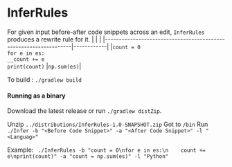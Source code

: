 # InferRules

For given input before-after code snippets across an edit, `InferRules` produces a rewrite rule for it.
|                                                                  |            |
|------------------------------------------------------------------|------------|
|`count = 0`<br>`for e in es:`<br>`__count += e`<br>`print(count)` |`np.sum(es)`|



To build :
`./gradlew build`


#### Running as a binary

Download the latest release or run `./gradlew distZip`.

Unzip `../distributions/InferRules-1.0-SNAPSHOT.zip`
Got to `/bin`
Run `./Infer -b "<Before Code Snippet>" -a "<After Code Snippet>" -l "<Languag>"`
  
Example: 
` ./InferRules -b "count = 0\nfor e in es:\n    count += e\nprint(count)" -a "count = np.sum(es)" -l "Python"`

